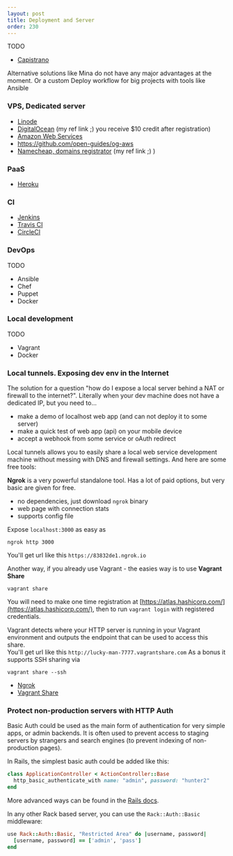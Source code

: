 ```yaml
---
layout: post
title: Deployment and Server
order: 230
---
```


TODO

* [Capistrano](http://capistranorb.com/)

Alternative solutions like Mina do not have any major advantages at the moment.
Or a custom Deploy workflow for big projects with tools like Ansible

### VPS, Dedicated server

* [Linode](https://www.linode.com/)
* [DigitalOcean](https://m.do.co/c/20534050b97f) (my ref link ;) you receive $10 credit after registration)
* [Amazon Web Services]()
* https://github.com/open-guides/og-aws
* [Namecheap, domains registrator](https://www.namecheap.com/?aff=62428) (my ref link ;) )

### PaaS

* [Heroku](https://www.heroku.com/)

### CI 

* [Jenkins](https://jenkins.io/)
* [Travis CI](https://travis-ci.org/)
* [CircleCI](https://circleci.com/)

### DevOps

TODO

* Ansible
* Chef
* Puppet
* Docker

### Local development

TODO

* Vagrant
* Docker

### Local tunnels. Exposing dev env in the Internet

The solution for a question "how do I expose a local server behind a NAT or firewall to the internet?". Literally when your dev machine does not have a dedicated IP, but you need to...

* make a demo of localhost web app (and can not deploy it to some server)
* make a quick test of web app (api) on your mobile device
* accept a webhook from some service or oAuth redirect

Local tunnels allows you to easily share a local web service development machine without messing with DNS and firewall settings. And here are some free tools:

**Ngrok** is a very powerful standalone tool. Has a lot of paid options, but very basic are given for free.

* no dependencies, just download `ngrok` binary
* web page with connection stats
* supports config file 

Expose `localhost:3000` as easy as 

```
ngrok http 3000
```  

You'll get url like this `https://83832de1.ngrok.io`

Another way, if you already use Vagrant - the easies way is to use **Vagrant Share**

```
vagrant share
```

You will need to make one time registration at [https://atlas.hashicorp.com/](https://atlas.hashicorp.com/), then to run `vagrant login` with registered credentials.

Vagrant detects where your HTTP server is running in your Vagrant environment and outputs the endpoint that can be used to access this share.  
You'll get url like this `http://lucky-man-7777.vagrantshare.com`
As a bonus it supports SSH sharing via 

```
vagrant share --ssh
```

* [Ngrok](https://ngrok.com/)
* [Vagrant Share](https://docs.vagrantup.com/v2/share/index.html)

### Protect non-production servers with HTTP Auth

Basic Auth could be used as the main form of authentication for very simple apps, or admin backends. It is often used to prevent access to staging servers by strangers and search engines (to prevent indexing of non-production pages).

In Rails, the simplest basic auth could be added like this:

```ruby
class ApplicationController < ActionController::Base
  http_basic_authenticate_with name: "admin", password: "hunter2"
end
```

More advanced ways can be found in the [Rails docs](http://api.rubyonrails.org/classes/ActionController/HttpAuthentication/Basic.html).

In any other Rack based server, you can use the `Rack::Auth::Basic` middleware:

```ruby
use Rack::Auth::Basic, "Restricted Area" do |username, password|
  [username, password] == ['admin', 'pass']
end
```
